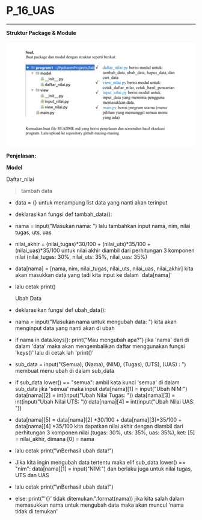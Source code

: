 # P_16_UAS
<hr>

**Struktur Package & Module**

![Gambar 1](png/Soal.png)

**Penjelasan:**

**Model**

Daftar_nilai


>tambah data
        
*   data = {} untuk menampung list data yang nanti akan terinput
*   deklarasikan fungsi def tambah_data():
*   nama = input("Masukan nama: ") lalu tambahkan input nama, nim, nilai tugas, uts, uas
*   nilai_akhir = (nilai_tugas)*30/100 + (nilai_uts)*35/100 + (nilai_uas)*35/100 untuk nilai akhir diambil dari perhitungan 3 komponen nilai (nilai_tugas: 30%, nilai_uts: 35%, nilai_uas: 35%) 
*   data[nama] = [nama, nim, nilai_tugas, nilai_uts, nilai_uas, nilai_akhir] kita akan masukkan data yang tadi kita input ke dalam `data[nama]'
*   lalu cetak print()

    Ubah Data

*    deklarasikan fungsi def ubah_data():

*    nama = input("Masukan nama untuk mengubah data: ") kita akan menginput data yang nanti akan di ubah

*    if nama in data.keys(): print("Mau mengubah apa?") jika 'nama' dari di dalam 'data' maka akan mengembalikan daftar menggunakan fungsi 'keys()' lalu di cetak lah 'print()'

*    sub_data = input("(Semua), (Nama), (NIM), (Tugas), (UTS), (UAS) : ") membuat menu ubah di dalam sub_data

*    if sub_data.lower() == "semua": ambil kata kunci 'semua' di dalam sub_data jika 'semua' maka input data[nama][1] = input("Ubah NIM:") data[nama][2] = int(input("Ubah Nilai Tugas: ")) data[nama][3] = int(input("Ubah Nilai UTS: ")) data[nama][4] = int(input("Ubah Nilai UAS: "))

*    data[nama][5] = data[nama][2] *30/100 + data[nama][3]*35/100 + data[nama][4] *35/100 kita dapatkan nilai akhir dengan diambil dari perhitungan 3 komponen nilai (tugas: 30%, uts: 35%, uas: 35%), ket: [5] = nilai_akhir, dimana [0] = nama

*    lalu cetak print("\nBerhasil ubah data!")

*    Jika kita ingin mengubah data tertentu maka elif sub_data.lower() == "nim": data[nama][1] = input("NIM:") dan berlaku juga untuk nilai tugas, UTS dan UAS

*    lalu cetak print("\nBerhasil ubah data!")

*    else: print("'{}' tidak ditemukan.".format(nama)) jika kita salah dalam memasukkan nama untuk mengubah data maka akan muncul 'nama tidak di temukan'

